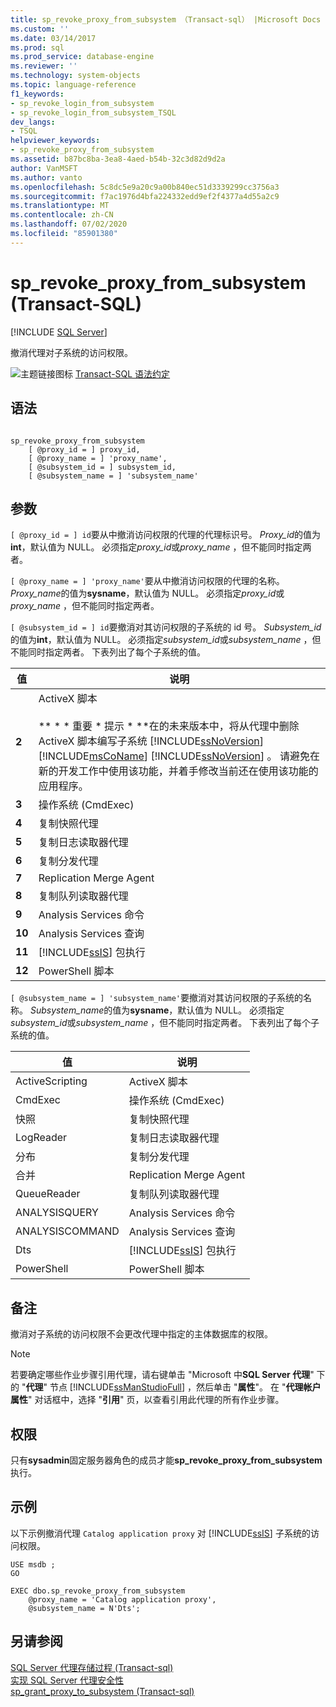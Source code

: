 ```yaml
---
title: sp_revoke_proxy_from_subsystem （Transact-sql） |Microsoft Docs
ms.custom: ''
ms.date: 03/14/2017
ms.prod: sql
ms.prod_service: database-engine
ms.reviewer: ''
ms.technology: system-objects
ms.topic: language-reference
f1_keywords:
- sp_revoke_login_from_subsystem
- sp_revoke_login_from_subsystem_TSQL
dev_langs:
- TSQL
helpviewer_keywords:
- sp_revoke_proxy_from_subsystem
ms.assetid: b87bc8ba-3ea8-4aed-b54b-32c3d82d9d2a
author: VanMSFT
ms.author: vanto
ms.openlocfilehash: 5c8dc5e9a20c9a00b840ec51d3339299cc3756a3
ms.sourcegitcommit: f7ac1976d4bfa224332edd9ef2f4377a4d55a2c9
ms.translationtype: MT
ms.contentlocale: zh-CN
ms.lasthandoff: 07/02/2020
ms.locfileid: "85901380"
---
```

# <a name="sp_revoke_proxy_from_subsystem-transact-sql"></a>sp_revoke_proxy_from_subsystem (Transact-SQL)
[!INCLUDE [SQL Server](../../includes/applies-to-version/sqlserver.md)]

  撤消代理对子系统的访问权限。  
  
 ![主题链接图标](../../database-engine/configure-windows/media/topic-link.gif "“主题链接”图标") [Transact-SQL 语法约定](../../t-sql/language-elements/transact-sql-syntax-conventions-transact-sql.md)  
  
## <a name="syntax"></a>语法  
  
```  
  
sp_revoke_proxy_from_subsystem   
    [ @proxy_id = ] proxy_id,  
    [ @proxy_name = ] 'proxy_name',  
    [ @subsystem_id = ] subsystem_id,  
    [ @subsystem_name = ] 'subsystem_name'  
```  
  
## <a name="arguments"></a>参数  
`[ @proxy_id = ] id`要从中撤消访问权限的代理的代理标识号。 *Proxy_id*的值为**int**，默认值为 NULL。 必须指定*proxy_id*或*proxy_name* ，但不能同时指定两者。  
  
`[ @proxy_name = ] 'proxy_name'`要从中撤消访问权限的代理的名称。 *Proxy_name*的值为**sysname**，默认值为 NULL。 必须指定*proxy_id*或*proxy_name* ，但不能同时指定两者。  
  
`[ @subsystem_id = ] id`要撤消对其访问权限的子系统的 id 号。 *Subsystem_id*的值为**int**，默认值为 NULL。 必须指定*subsystem_id*或*subsystem_name* ，但不能同时指定两者。 下表列出了每个子系统的值。  
  
|值|说明|  
|-----------|-----------------|  
|**2**|ActiveX 脚本<br /><br /> ** \* \* 重要 \* 提示 \* **在的未来版本中，将从代理中删除 ActiveX 脚本编写子系统 [!INCLUDE[ssNoVersion](../../includes/ssnoversion-md.md)] [!INCLUDE[msCoName](../../includes/msconame-md.md)] [!INCLUDE[ssNoVersion](../../includes/ssnoversion-md.md)] 。 请避免在新的开发工作中使用该功能，并着手修改当前还在使用该功能的应用程序。|  
|**3**|操作系统 (CmdExec)|  
|**4**|复制快照代理|  
|**5**|复制日志读取器代理|  
|**6**|复制分发代理|  
|**7**|Replication Merge Agent|  
|**8**|复制队列读取器代理|  
|**9**|Analysis Services 命令|  
|**10**|Analysis Services 查询|  
|**11**|[!INCLUDE[ssIS](../../includes/ssis-md.md)] 包执行|  
|**12**|PowerShell 脚本|  
  
`[ @subsystem_name = ] 'subsystem_name'`要撤消对其访问权限的子系统的名称。 *Subsystem_name*的值为**sysname**，默认值为 NULL。 必须指定*subsystem_id*或*subsystem_name* ，但不能同时指定两者。 下表列出了每个子系统的值。  
  
|值|说明|  
|-----------|-----------------|  
|ActiveScripting|ActiveX 脚本|  
|CmdExec|操作系统 (CmdExec)|  
|快照|复制快照代理|  
|LogReader|复制日志读取器代理|  
|分布|复制分发代理|  
|合并|Replication Merge Agent|  
|QueueReader|复制队列读取器代理|  
|ANALYSISQUERY|Analysis Services 命令|  
|ANALYSISCOMMAND|Analysis Services 查询|  
|Dts|[!INCLUDE[ssIS](../../includes/ssis-md.md)] 包执行|  
|PowerShell|PowerShell 脚本|  
  
## <a name="remarks"></a>备注  
 撤消对子系统的访问权限不会更改代理中指定的主体数据库的权限。  
  
> [!NOTE]  
>  若要确定哪些作业步骤引用代理，请右键单击 "Microsoft 中**SQL Server 代理**" 下的 "**代理**" 节点 [!INCLUDE[ssManStudioFull](../../includes/ssmanstudiofull-md.md)] ，然后单击 "**属性**"。 在 "**代理帐户属性**" 对话框中，选择 "**引用**" 页，以查看引用此代理的所有作业步骤。  
  
## <a name="permissions"></a>权限  
 只有**sysadmin**固定服务器角色的成员才能**sp_revoke_proxy_from_subsystem**执行。  
  
## <a name="examples"></a>示例  
 以下示例撤消代理 `Catalog application proxy` 对 [!INCLUDE[ssIS](../../includes/ssis-md.md)] 子系统的访问权限。  
  
```  
USE msdb ;  
GO  
  
EXEC dbo.sp_revoke_proxy_from_subsystem  
    @proxy_name = 'Catalog application proxy',  
    @subsystem_name = N'Dts';  
```  
  
## <a name="see-also"></a>另请参阅  
 [SQL Server 代理存储过程 &#40;Transact-sql&#41;](../../relational-databases/system-stored-procedures/sql-server-agent-stored-procedures-transact-sql.md)   
 [实现 SQL Server 代理安全性](../../ssms/agent/implement-sql-server-agent-security.md)   
 [sp_grant_proxy_to_subsystem &#40;Transact-sql&#41;](../../relational-databases/system-stored-procedures/sp-grant-proxy-to-subsystem-transact-sql.md)  
  
  
